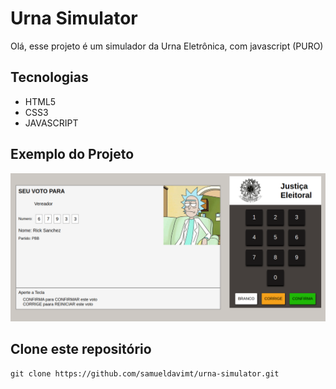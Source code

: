 # Urna Simulator

Olá, esse projeto é um simulador da Urna Eletrônica, com javascript (PURO)

## Tecnologias

* HTML5
* CSS3
* JAVASCRIPT

## Exemplo do Projeto

<img src="https://github.com/samueldavimt/urna-simulator/blob/main/screenshots/capture01.png?raw=true"  width="750" />

## Clone este repositório

```
git clone https://github.com/samueldavimt/urna-simulator.git
```
